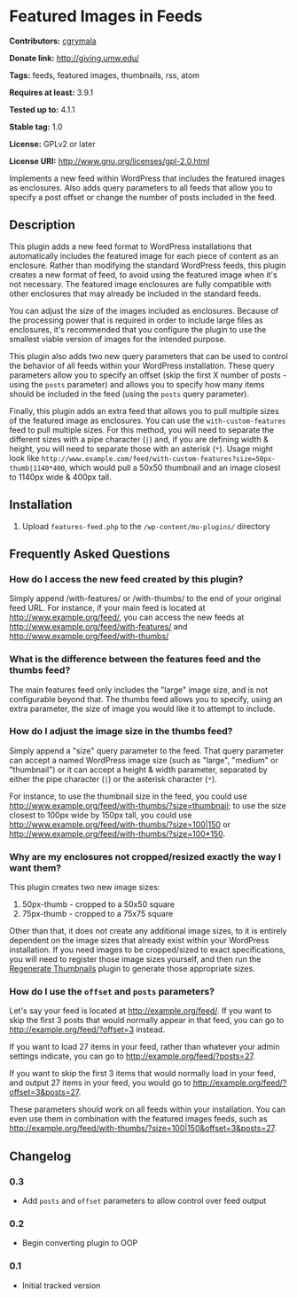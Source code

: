 # Featured Images in Feeds #
**Contributors:** [cgrymala](https://profiles.wordpress.org/cgrymala)

**Donate link:** http://giving.umw.edu/

**Tags:** feeds, featured images, thumbnails, rss, atom

**Requires at least:** 3.9.1

**Tested up to:** 4.1.1

**Stable tag:** 1.0

**License:** GPLv2 or later

**License URI:** http://www.gnu.org/licenses/gpl-2.0.html


Implements a new feed within WordPress that includes the featured images as enclosures. Also adds query parameters to all feeds that allow you to specify a post offset or change the number of posts included in the feed.

## Description ##

This plugin adds a new feed format to WordPress installations that automatically includes the featured image for each piece of content as an enclosure. Rather than modifying the standard WordPress feeds, this plugin creates a new format of feed, to avoid using the featured image when it's not necessary. The featured image enclosures are fully compatible with other enclosures that may already be included in the standard feeds.

You can adjust the size of the images included as enclosures. Because of the processing power that is required in order to include large files as enclosures, it's recommended that you configure the plugin to use the smallest viable version of images for the intended purpose.

This plugin also adds two new query parameters that can be used to control the behavior of all feeds within your WordPress installation. These query parameters allow you to specify an offset (skip the first X number of posts - using the `posts` parameter) and allows you to specify how many items should be included in the feed (using the `posts` query parameter).

Finally, this plugin adds an extra feed that allows you to pull multiple sizes of the featured image as enclosures. You can use the `with-custom-features` feed to pull multiple sizes. For this method, you will need to separate the different sizes with a pipe character (`|`) and, if you are defining width & height, you will need to separate those with an asterisk (`*`). Usage might look like `http://www.example.com/feed/with-custom-features?size=50px-thumb|1140*400`, which would pull a 50x50 thumbnail and an image closest to 1140px wide & 400px tall.

## Installation ##

1. Upload `features-feed.php` to the `/wp-content/mu-plugins/` directory

## Frequently Asked Questions ##

### How do I access the new feed created by this plugin? ###

Simply append /with-features/ or /with-thumbs/ to the end of your original feed URL. For instance, if your main feed is located at http://www.example.org/feed/, you can access the new feeds at http://www.example.org/feed/with-features/ and http://www.example.org/feed/with-thumbs/

### What is the difference between the features feed and the thumbs feed? ###

The main features feed only includes the "large" image size, and is not configurable beyond that. The thumbs feed allows you to specify, using an extra parameter, the size of image you would like it to attempt to include.

### How do I adjust the image size in the thumbs feed? ###

Simply append a "size" query parameter to the feed. That query parameter can accept a named WordPress image size (such as "large", "medium" or "thumbnail") or it can accept a height & width parameter, separated by either the pipe character (`|`) or the asterisk character (`*`).

For instance, to use the thumbnail size in the feed, you could use http://www.example.org/feed/with-thumbs/?size=thumbnail; to use the size closest to 100px wide by 150px tall, you could use http://www.example.org/feed/with-thumbs/?size=100|150 or http://www.example.org/feed/with-thumbs/?size=100*150.

### Why are my enclosures not cropped/resized exactly the way I want them? ###

This plugin creates two new image sizes:

1. 50px-thumb - cropped to a 50x50 square
1. 75px-thumb - cropped to a 75x75 square

Other than that, it does not create any additional image sizes, to it is entirely dependent on the image sizes that already exist within your WordPress installation. If you need images to be cropped/sized to exact specifications, you will need to register those image sizes yourself, and then run the [Regenerate Thumbnails](https://wordpress.org/plugins/regenerate-thumbnails/) plugin to generate those appropriate sizes.

### How do I use the `offset` and `posts` parameters? ###

Let's say your feed is located at http://example.org/feed/. If you want to skip the first 3 posts that would normally appear in that feed, you can go to http://example.org/feed/?offset=3 instead.

If you want to load 27 items in your feed, rather than whatever your admin settings indicate, you can go to http://example.org/feed/?posts=27.

If you want to skip the first 3 items that would normally load in your feed, and output 27 items in your feed, you would go to http://example.org/feed/?offset=3&posts=27.

These parameters should work on all feeds within your installation. You can even use them in combination with the featured images feeds, such as http://example.org/feed/with-thumbs/?size=100|150&offset=3&posts=27.

## Changelog ##

### 0.3 ###
* Add `posts` and `offset` parameters to allow control over feed output

### 0.2 ###
* Begin converting plugin to OOP

### 0.1 ###
* Initial tracked version
